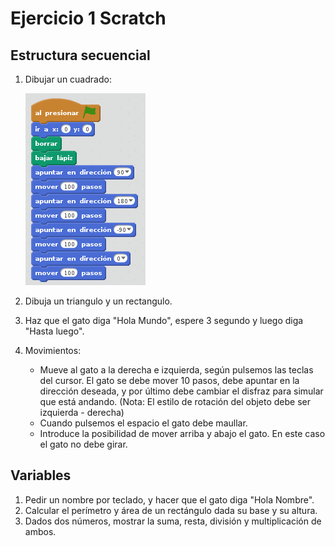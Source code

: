 # Ejercicio 1 Scratch

## Estructura secuencial

1. Dibujar un cuadrado:

	![scratch](img/scratch1.png)

2. Dibuja un triangulo y un rectangulo.
3. Haz que el gato diga "Hola Mundo", espere 3 segundo y luego diga "Hasta luego".
4. Movimientos: 
	* Mueve al gato a la derecha e izquierda, según pulsemos las teclas del cursor. El gato se debe mover 10 pasos, debe apuntar en la dirección deseada, y por último debe cambiar el disfraz para simular que está andando. (Nota: El estilo de rotación del objeto debe ser izquierda - derecha)
	* Cuando pulsemos el espacio el gato debe maullar.
	* Introduce la posibilidad de mover arriba y abajo el gato. En este caso el gato no debe girar.

## Variables

1. Pedir un nombre por teclado, y hacer que el gato diga "Hola Nombre".
2. Calcular el perímetro y área de un rectángulo dada su base y su altura.
3. Dados dos números, mostrar la suma, resta, división y multiplicación de ambos.





